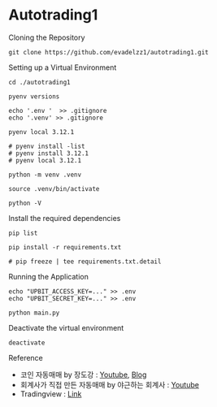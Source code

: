 # Autotrading1

Cloning the Repository

    git clone https://github.com/evadelzz1/autotrading1.git

Setting up a Virtual Environment

    cd ./autotrading1

    pyenv versions

    echo '.env '  >> .gitignore
    echo '.venv' >> .gitignore

    pyenv local 3.12.1

    # pyenv install -list
    # pyenv install 3.12.1
    # pyenv local 3.12.1

    python -m venv .venv

    source .venv/bin/activate

    python -V

Install the required dependencies

    pip list

    pip install -r requirements.txt

    # pip freeze | tee requirements.txt.detail

Running the Application

    echo "UPBIT_ACCESS_KEY=..." >> .env
    echo "UPBIT_SECRET_KEY=..." >> .env

    python main.py

Deactivate the virtual environment

    deactivate

Reference
- 코인 자동매매 by 장도강 : [Youtube](https://www.youtube.com/watch?v=ktnZeL-gWw4), [Blog](https://velog.io/@jack_intheboxx/autotradingbasic2)
- 회계사가 직접 만든 자동매매 by 야근하는 회계사 : [Youtube](https://www.youtube.com/watch?v=jgdriEmharc)
- Tradingview : [Link](https://kr.tradingview.com/pricing/)

